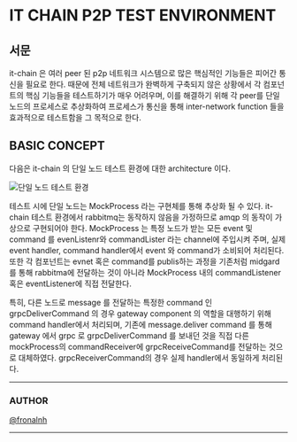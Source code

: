 # IT CHAIN P2P TEST ENVIRONMENT

## 서문

it-chain 은 여러 peer 된 p2p 네트워크 시스템으로 많은 핵심적인 기능들은 피어간 통신을 필요로 한다. 때문에 전체 네트워크가 완벽하게 구축되지 않은 상황에서 각 컴포넌트의 핵심 기능들을 테스트하기가 매우 어려우며, 이를 해결하기 위해 각 peer를 단일 노드의 프로세스로 추상화하여 프로세스가 통신을 통해 inter-network function 들을 효과적으로 테스트함을 그 목적으로 한다.

## BASIC CONCEPT

다음은 it-chain 의 단일 노드 테스트 환경에 대한 architecture 이다.

![단일 노드 테스트 환경](./images/[test]mock_process_design.png)

테스트 시에 단일 노드는 MockProcess 라는 구현체를 통해 추상화 될 수 있다. it-chain 테스트 환경에서 rabbitmq는 동작하지 않음을 가정하므로 amqp 의 동작이 가상으로 구현되어야 한다. MockProcess 는 특정 노드가 받는 모든 event 및 command 를 evenListenr와 commandLister 라는 channel에 주입시켜 주며, 실제 event handler, command handler에서 event 와 command가 소비되어 처리된다. 또한 각 컴포넌트는 evnet 혹은 command를 publis하는 과정을 기존처럼 midgard 를 통해 rabbitma에 전달하는 것이 아니라 MockProcess 내의 commandListener 혹은 eventListener에 직접 전달한다.

특히, 다른 노드로 message 를 전달하는 특정한 command 인 grpcDeliverCommand 의 경우 gateway component 의 역할을 대행하기 위해 command handler에서 처리되며, 기존에 message.deliver command 를 통해 gateway 에서 grpc 로 grpcDeliverCommand 를 보내던 것을 직접 다른 mockProcess의 commandReceiver에 grpcReceiveCommand를 전달하는 것으로 대체하였다. grpcReceiverCommand의 경우 실제 handler에서 동일하게 처리된다.

---

### AUTHOR

[@fronalnh](http://github.com/frontalnh)

---
